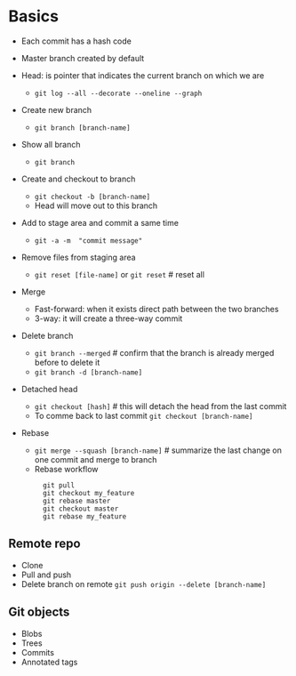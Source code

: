 # Basics 
- Each commit has a hash code
- Master branch created by default
- Head: is pointer that indicates the current branch on which we are
  -  ```git log --all --decorate --oneline --graph```
- Create new branch
  -  ```git branch [branch-name]```
- Show all branch
  -  ``git branch``
- Create and checkout to branch
  -  ```git checkout -b [branch-name]```
  - Head will move out to this branch
- Add to stage area and commit a same time
  -  ```git -a -m  "commit message"```

- Remove files from staging area
  
  - ```git reset [file-name]``` or ```git reset``` # reset all
  
- Merge
  - Fast-forward: when it exists direct path between the two branches
  - 3-way: it will create a three-way commit 

- Delete branch
  -  ```git branch --merged``` # confirm that the branch is already merged before to delete it
  -  ```git branch -d [branch-name]```
- Detached head
  - ```git checkout [hash]``` # this will detach the head from the last commit
  - To comme back to last commit  ```git checkout [branch-name]```
  

- Rebase
  - ``git merge --squash [branch-name]`` # summarize the last change on one commit and merge to branch
  - Rebase workflow
    ```shell
      git pull 
      git checkout my_feature
      git rebase master
      git checkout master
      git rebase my_feature
    ```

## Remote repo
- Clone
- Pull and push
- Delete branch on remote
  ```git push origin --delete [branch-name]```

## Git objects
- Blobs
- Trees
- Commits 
- Annotated tags